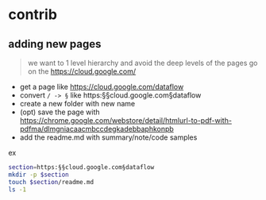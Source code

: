 # contrib

## adding new pages

> we want to 1 level hierarchy and avoid the deep levels of the pages
go on the https://cloud.google.com/
- get a page like https://cloud.google.com/dataflow
- convert `/ -> §` like https:§§cloud.google.com§dataflow
-  create a new folder with new name 
- (opt) save the page with https://chrome.google.com/webstore/detail/htmlurl-to-pdf-with-pdfma/dlmgniacaacmbccdegkadebbaphkonpb 
- add the readme.md with summary/note/code samples

ex
```bash
section=https:§§cloud.google.com§dataflow
mkdir -p $section
touch $section/readme.md
ls -1
```